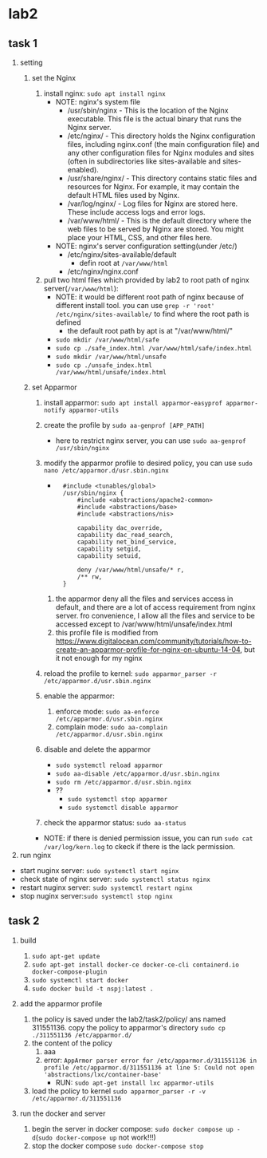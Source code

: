 # lab2
## task 1
1. setting
	1. set the Nginx
		1. install nginx: ```sudo apt install nginx```
			* NOTE: nginx's system file
				* /usr/sbin/nginx - This is the location of the Nginx executable. This file is the actual binary that runs the Nginx server.
				* /etc/nginx/ - This directory holds the Nginx configuration files, including nginx.conf (the main configuration file) and any other configuration files for Nginx modules and sites (often in subdirectories like sites-available and sites-enabled).
				* /usr/share/nginx/ - This directory contains static files and resources for Nginx. For example, it may contain the default HTML files used by Nginx.
				* /var/log/nginx/ - Log files for Nginx are stored here. These include access logs and error logs.
				* /var/www/html/ - This is the default directory where the web files to be served by Nginx are stored. You might place your HTML, CSS, and other files here.
			* NOTE: nginx's server configuration setting(under /etc/)
				* /etc/nginx/sites-available/default
					* defin root at ```/var/www/html```
				* /etc/nginx/nginx.conf
		2. pull two html files which provided by lab2 to root path of nginx server(```/var/www/html```): 
			* NOTE: it would be different root path of nginx because of different install tool. you can use ```grep -r 'root' /etc/nginx/sites-available/``` to find where the root path is defined
				* the default root path by apt is at "/var/www/html/"
			* ```sudo mkdir /var/www/html/safe```
			* ```sudo cp ./safe_index.html /var/www/html/safe/index.html```
			* ```sudo mkdir /var/www/html/unsafe```
			* ```sudo cp ./unsafe_index.html /var/www/html/unsafe/index.html```

	3. set Apparmor
		1. install apparmor: ```sudo apt install apparmor-easyprof apparmor-notify apparmor-utils```
		2. create the profile by  ```sudo aa-genprof [APP_PATH]```
			* here to restrict nginx server, you can use ```sudo aa-genprof /usr/sbin/nginx```
		3. modify the apparmor profile to desired policy, you can use ```sudo nano /etc/apparmor.d/usr.sbin.nginx```
			* ```
				#include <tunables/global>
				/usr/sbin/nginx {
					#include <abstractions/apache2-common>
					#include <abstractions/base>
					#include <abstractions/nis>

					capability dac_override,
					capability dac_read_search,
					capability net_bind_service,
					capability setgid,
					capability setuid,

					deny /var/www/html/unsafe/* r,
					/** rw,
				}
			  ```
			1. the apparmor deny all the files and services access in default, and there are a lot of access requirement from nginx server. fro convenience, I allow all the files and service to be accessed except to /var/www/html/unsafe/index.html
			2. this profile file is modified from https://www.digitalocean.com/community/tutorials/how-to-create-an-apparmor-profile-for-nginx-on-ubuntu-14-04, but it not enough for my nginx
		4. reload the profile to kernel: ```sudo apparmor_parser -r /etc/apparmor.d/usr.sbin.nginx```
		5. enable the apparmor:
			1. enforce mode: ```sudo aa-enforce /etc/apparmor.d/usr.sbin.nginx```
			2. complain mode: ```sudo aa-complain /etc/apparmor.d/usr.sbin.nginx```
		6. disable and delete the apparmor
			* ```sudo systemctl reload apparmor```
			* ```sudo aa-disable /etc/apparmor.d/usr.sbin.nginx```
			* ```sudo rm /etc/apparmor.d/usr.sbin.nginx```
			* ??
				* ```sudo systemctl stop apparmor```
				* ```sudo systemctl disable apparmor```

		7. check the apparmor status: ```sudo aa-status```
		* NOTE: if there is denied permission issue, you can run ```sudo cat /var/log/kern.log``` to ckeck if there is the lack permission.
2. run nginx
* start nuginx server: ```sudo systemctl start nginx```
* check state of nginx server: ```sudo systemctl status nginx```
* restart nuginx server: ```sudo systemctl restart nginx```
* stop nuginx server:```sudo systemctl stop nginx```

## task 2
1. build
	1. ```sudo apt-get update```
	2. ```sudo apt-get install docker-ce docker-ce-cli containerd.io docker-compose-plugin```
	3. ```sudo systemctl start docker```
	4. ```sudo docker build -t nspj:latest . ```
2. add the apparmor profile
	1. the policy is saved under the lab2/task2/policy/ ans named 311551136. copy the policy to apparmor's directory ```sudo cp ./311551136 /etc/apparmor.d/```
	2. the content of the policy
		1. aaa
		2. error: ```AppArmor parser error for /etc/apparmor.d/311551136 in profile /etc/apparmor.d/311551136 at line 5: Could not open 'abstractions/lxc/container-base'```
			* RUN: ```sudo apt-get install lxc apparmor-utils```
	2. load the policy to kernel ```sudo apparmor_parser -r -v /etc/apparmor.d/311551136```
	
3. run the docker and server
	1. begin the server in docker compose: ```sudo docker compose up -d```(```sudo docker-compose up``` not work!!!)
	2. stop the docker compose ```sudo docker-compose stop```










